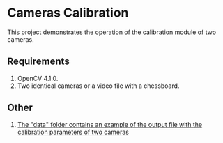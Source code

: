 # Cameras Calibration

This project demonstrates the operation of the calibration module of two cameras.

## Requirements

1. OpenCV 4.1.0.
2. Two identical cameras or a video file with a chessboard.

## Other

1. [The "data" folder contains an example of the output file with the calibration parameters of two cameras](data)
